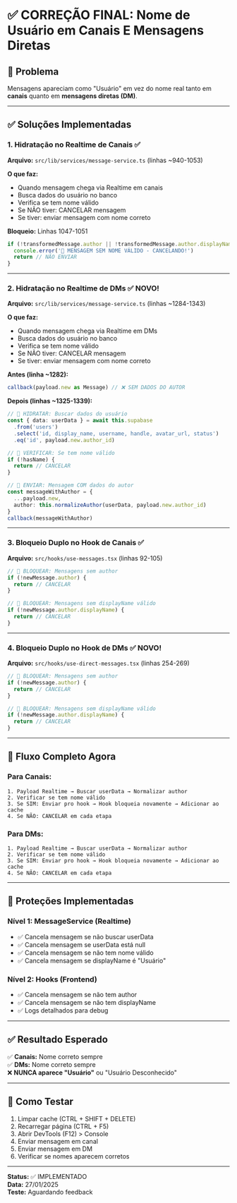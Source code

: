 # ✅ CORREÇÃO FINAL: Nome de Usuário em Canais E Mensagens Diretas

## 🎯 Problema

Mensagens apareciam como "Usuário" em vez do nome real tanto em **canais** quanto em **mensagens diretas (DM)**.

---

## ✅ Soluções Implementadas

### 1. **Hidratação no Realtime de Canais** ✅

**Arquivo:** `src/lib/services/message-service.ts` (linhas ~940-1053)

**O que faz:**
- Quando mensagem chega via Realtime em canais
- Busca dados do usuário no banco
- Verifica se tem nome válido
- Se NÃO tiver: CANCELAR mensagem
- Se tiver: enviar mensagem com nome correto

**Bloqueio:** Linhas 1047-1051
```typescript
if (!transformedMessage.author || !transformedMessage.author.displayName || transformedMessage.author.displayName === 'Usuário') {
  console.error('🚨 MENSAGEM SEM NOME VÁLIDO - CANCELANDO!')
  return // NÃO ENVIAR
}
```

---

### 2. **Hidratação no Realtime de DMs** ✅ NOVO!

**Arquivo:** `src/lib/services/message-service.ts` (linhas ~1284-1343)

**O que faz:**
- Quando mensagem chega via Realtime em DMs
- Busca dados do usuário no banco
- Verifica se tem nome válido
- Se NÃO tiver: CANCELAR mensagem
- Se tiver: enviar mensagem com nome correto

**Antes (linha ~1282):**
```typescript
callback(payload.new as Message) // ❌ SEM DADOS DO AUTOR
```

**Depois (linhas ~1325-1339):**
```typescript
// 🔹 HIDRATAR: Buscar dados do usuário
const { data: userData } = await this.supabase
  .from('users')
  .select('id, display_name, username, handle, avatar_url, status')
  .eq('id', payload.new.author_id)

// 🔹 VERIFICAR: Se tem nome válido
if (!hasName) {
  return // CANCELAR
}

// 🔹 ENVIAR: Mensagem COM dados do autor
const messageWithAuthor = {
  ...payload.new,
  author: this.normalizeAuthor(userData, payload.new.author_id)
}
callback(messageWithAuthor)
```

---

### 3. **Bloqueio Duplo no Hook de Canais** ✅

**Arquivo:** `src/hooks/use-messages.tsx` (linhas 92-105)

```typescript
// 🔹 BLOQUEAR: Mensagens sem author
if (!newMessage.author) {
  return // CANCELAR
}

// 🔹 BLOQUEAR: Mensagens sem displayName válido
if (!newMessage.author.displayName) {
  return // CANCELAR
}
```

---

### 4. **Bloqueio Duplo no Hook de DMs** ✅ NOVO!

**Arquivo:** `src/hooks/use-direct-messages.tsx` (linhas 254-269)

```typescript
// 🔹 BLOQUEAR: Mensagens sem author
if (!newMessage.author) {
  return // CANCELAR
}

// 🔹 BLOQUEAR: Mensagens sem displayName válido
if (!newMessage.author.displayName) {
  return // CANCELAR
}
```

---

## 🔄 Fluxo Completo Agora

### Para Canais:
```
1. Payload Realtime → Buscar userData → Normalizar author
2. Verificar se tem nome válido
3. Se SIM: Enviar pro hook → Hook bloqueia novamente → Adicionar ao cache
4. Se NÃO: CANCELAR em cada etapa
```

### Para DMs:
```
1. Payload Realtime → Buscar userData → Normalizar author
2. Verificar se tem nome válido
3. Se SIM: Enviar pro hook → Hook bloqueia novamente → Adicionar ao cache
4. Se NÃO: CANCELAR em cada etapa
```

---

## 🎯 Proteções Implementadas

### Nível 1: MessageService (Realtime)
- ✅ Cancela mensagem se não buscar userData
- ✅ Cancela mensagem se userData está null
- ✅ Cancela mensagem se não tem nome válido
- ✅ Cancela mensagem se displayName é "Usuário"

### Nível 2: Hooks (Frontend)
- ✅ Cancela mensagem se não tem author
- ✅ Cancela mensagem se não tem displayName
- ✅ Logs detalhados para debug

---

## ✅ Resultado Esperado

✅ **Canais:** Nome correto sempre  
✅ **DMs:** Nome correto sempre  
❌ **NUNCA aparece "Usuário"** ou "Usuário Desconhecido"

---

## 🧪 Como Testar

1. Limpar cache (CTRL + SHIFT + DELETE)
2. Recarregar página (CTRL + F5)
3. Abrir DevTools (F12) > Console
4. Enviar mensagem em canal
5. Enviar mensagem em DM
6. Verificar se nomes aparecem corretos

---

**Status:** ✅ IMPLEMENTADO  
**Data:** 27/01/2025  
**Teste:** Aguardando feedback

